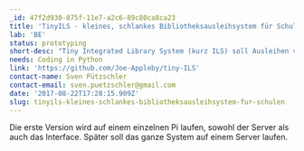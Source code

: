 ```yaml
---
_id: 47f2d930-875f-11e7-a2c6-89c80ca8ca23
title: 'TinyILS - kleines, schlankes Bibliotheksausleihsystem für Schulen'
lab: 'BE'
status: prototyping
short-desc: "Tiny Integrated Library System (kurz ILS) soll Ausleihen von Büchern in Schulen verwalten. Es verwaltet es keine Ausleihzeiten, Budgets o.Ä.\r\nEs ermöglicht aber Schulen, konkrete Bücher einem Ausleihenden zuzuordnen. Es soll auf einem Pi laufen.\r\nTechnologien sind: HTML, CSS, Python, PostgreSQL."
needs: Coding in Python
link: 'https://github.com/Joe-Appleby/tiny-ILS'
contact-name: Sven Pützschler
contact-email: sven.puetzschler@gmail.com
date: '2017-08-22T17:28:15.909Z'
slug: tinyils-kleines-schlankes-bibliotheksausleihsystem-fur-schulen
---
```

Die erste Version wird auf einem einzelnen Pi laufen, sowohl der Server als auch das Interface. Später soll das ganze System auf einem Server laufen.
